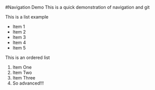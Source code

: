#Navigation Demo
This is a quick demonstration of navigation and git

This is a list example
* Item 1
* Item 2
* Item 3
* Item 4
* Item 5

This is an ordered list

1. Item One
2. Item Two
3. Item Three
4. So advanced!!!
